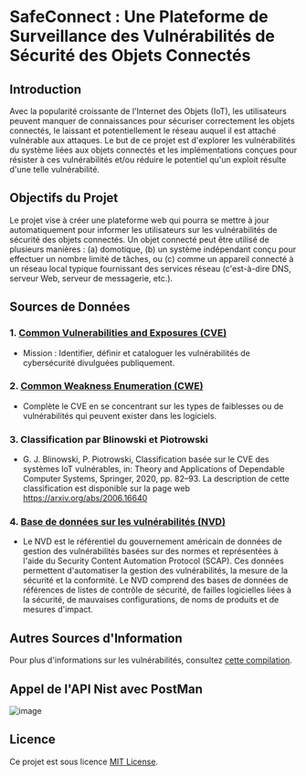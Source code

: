 # SafeConnect : Une Plateforme de Surveillance des Vulnérabilités de Sécurité des Objets Connectés

## Introduction
Avec la popularité croissante de l'Internet des Objets (IoT), les utilisateurs peuvent manquer de connaissances pour sécuriser correctement les objets connectés, le laissant et potentiellement le réseau auquel il est attaché vulnérable aux attaques. Le but de ce projet est d'explorer les vulnérabilités du système liées aux objets connectés et les implémentations conçues pour résister à ces vulnérabilités et/ou réduire le potentiel qu'un exploit résulte d'une telle vulnérabilité.

## Objectifs du Projet
Le projet vise à créer une plateforme web qui pourra se mettre à jour automatiquement pour informer les utilisateurs sur les vulnérabilités de sécurité des objets connectés. Un objet connecté peut être utilisé de plusieurs manières : (a) domotique, (b) un système indépendant conçu pour effectuer un nombre limité de tâches, ou (c) comme un appareil connecté à un réseau local typique fournissant des services réseau (c'est-à-dire DNS, serveur Web, serveur de messagerie, etc.).

## Sources de Données
### 1. [Common Vulnerabilities and Exposures (CVE)](https://cve.mitre.org/)
   - Mission : Identifier, définir et cataloguer les vulnérabilités de cybersécurité divulguées publiquement.
   
### 2. [Common Weakness Enumeration (CWE)](https://cwe.mitre.org/)
   - Complète le CVE en se concentrant sur les types de faiblesses ou de vulnérabilités qui peuvent exister dans les logiciels.
   
### 3. Classification par Blinowski et Piotrowski
   - G. J. Blinowski, P. Piotrowski, Classification basée sur le CVE des systèmes IoT vulnérables, in: Theory and Applications of Dependable Computer Systems, Springer, 2020, pp. 82–93. La description de cette classification est disponible sur la page web https://arxiv.org/abs/2006.16640

### 4. [Base de données sur les vulnérabilités (NVD)](https://nvd.nist.gov/)
   - Le NVD est le référentiel du gouvernement américain de données de gestion des vulnérabilités basées sur des normes et représentées à l'aide du Security Content Automation Protocol (SCAP). Ces données permettent d'automatiser la gestion des vulnérabilités, la mesure de la sécurité et la conformité. Le NVD comprend des bases de données de références de listes de contrôle de sécurité, de failles logicielles liées à la sécurité, de mauvaises configurations, de noms de produits et de mesures d'impact.

## Autres Sources d'Information
Pour plus d'informations sur les vulnérabilités, consultez [cette compilation](https://www.yeahhub.com/listvulnerability-databases-resources-2018/).

## Appel de l'API Nist avec PostMan

![image](https://github.com/FLKprod/Projet-IOT/assets/38373463/c13a0978-bfdd-4deb-98c6-ec032e25503b)


## Licence
Ce projet est sous licence [MIT License](LICENSE).
